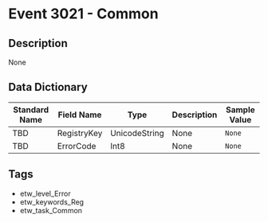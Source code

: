 # Event 3021 - Common

## Description
None

## Data Dictionary
|Standard Name|Field Name|Type|Description|Sample Value|
|---|---|---|---|---|
|TBD|RegistryKey|UnicodeString|None|`None`|
|TBD|ErrorCode|Int8|None|`None`|

## Tags
* etw_level_Error
* etw_keywords_Reg
* etw_task_Common